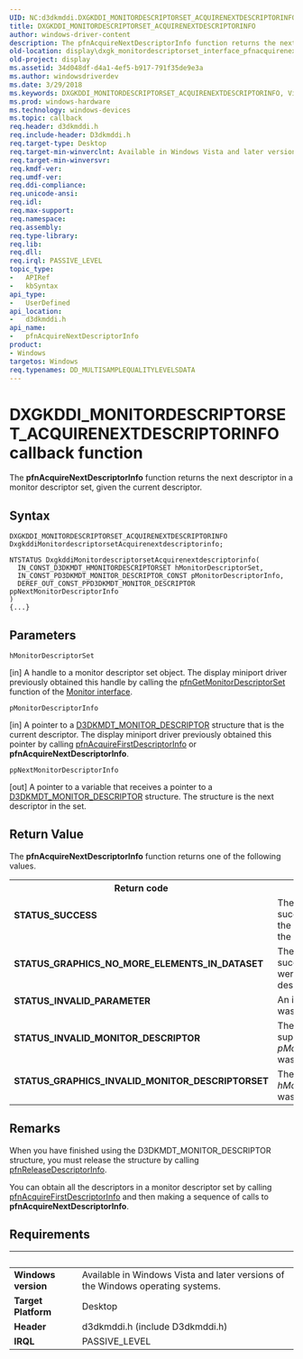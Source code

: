 ```yaml
---
UID: NC:d3dkmddi.DXGKDDI_MONITORDESCRIPTORSET_ACQUIRENEXTDESCRIPTORINFO
title: DXGKDDI_MONITORDESCRIPTORSET_ACQUIRENEXTDESCRIPTORINFO
author: windows-driver-content
description: The pfnAcquireNextDescriptorInfo function returns the next descriptor in a monitor descriptor set, given the current descriptor.
old-location: display\dxgk_monitordescriptorset_interface_pfnacquirenextdescriptorinfo.htm
old-project: display
ms.assetid: 34d048df-d4a1-4ef5-b917-791f35de9e3a
ms.author: windowsdriverdev
ms.date: 3/29/2018
ms.keywords: DXGKDDI_MONITORDESCRIPTORSET_ACQUIRENEXTDESCRIPTORINFO, VidPnFunctions_ae273fb1-032c-4d22-86ef-849a4650c82e.xml, d3dkmddi/pfnAcquireNextDescriptorInfo, display.dxgk_monitordescriptorset_interface_pfnacquirenextdescriptorinfo, pfnAcquireNextDescriptorInfo, pfnAcquireNextDescriptorInfo callback function [Display Devices]
ms.prod: windows-hardware
ms.technology: windows-devices
ms.topic: callback
req.header: d3dkmddi.h
req.include-header: D3dkmddi.h
req.target-type: Desktop
req.target-min-winverclnt: Available in Windows Vista and later versions of the Windows operating systems.
req.target-min-winversvr: 
req.kmdf-ver: 
req.umdf-ver: 
req.ddi-compliance: 
req.unicode-ansi: 
req.idl: 
req.max-support: 
req.namespace: 
req.assembly: 
req.type-library: 
req.lib: 
req.dll: 
req.irql: PASSIVE_LEVEL
topic_type:
-	APIRef
-	kbSyntax
api_type:
-	UserDefined
api_location:
-	d3dkmddi.h
api_name:
-	pfnAcquireNextDescriptorInfo
product:
- Windows
targetos: Windows
req.typenames: DD_MULTISAMPLEQUALITYLEVELSDATA
---
```



# DXGKDDI_MONITORDESCRIPTORSET_ACQUIRENEXTDESCRIPTORINFO callback function
The <b>pfnAcquireNextDescriptorInfo</b> function returns the next descriptor in a monitor descriptor set, given the current descriptor.

## Syntax

```
DXGKDDI_MONITORDESCRIPTORSET_ACQUIRENEXTDESCRIPTORINFO DxgkddiMonitordescriptorsetAcquirenextdescriptorinfo;

NTSTATUS DxgkddiMonitordescriptorsetAcquirenextdescriptorinfo(
  IN_CONST_D3DKMDT_HMONITORDESCRIPTORSET hMonitorDescriptorSet,
  IN_CONST_PD3DKMDT_MONITOR_DESCRIPTOR_CONST pMonitorDescriptorInfo,
  DEREF_OUT_CONST_PPD3DKMDT_MONITOR_DESCRIPTOR ppNextMonitorDescriptorInfo
)
{...}
```

## Parameters

`hMonitorDescriptorSet`

[in] A handle to a monitor descriptor set object. The display miniport driver previously obtained this handle by calling the <a href="https://msdn.microsoft.com/e2244cd3-6630-440b-a4f7-1e0fa5702161">pfnGetMonitorDescriptorSet</a> function of the <a href="https://msdn.microsoft.com/library/windows/hardware/ff568433">Monitor interface</a>.

`pMonitorDescriptorInfo`

[in] A pointer to a <a href="https://msdn.microsoft.com/library/windows/hardware/ff546087">D3DKMDT_MONITOR_DESCRIPTOR</a> structure that is the current descriptor. The display miniport driver previously obtained this pointer by calling <a href="https://msdn.microsoft.com/228f6947-a7e5-4b76-8224-fac6889fc77a">pfnAcquireFirstDescriptorInfo</a> or <b>pfnAcquireNextDescriptorInfo</b>.

`ppNextMonitorDescriptorInfo`

[out] A pointer to a variable that receives a pointer to a <a href="https://msdn.microsoft.com/library/windows/hardware/ff546087">D3DKMDT_MONITOR_DESCRIPTOR</a> structure. The structure is the next descriptor in the set.


## Return Value

The <b>pfnAcquireNextDescriptorInfo</b> function returns one of the following values.

<table>
<tr>
<th>Return code</th>
<th>Description</th>
</tr>
<tr>
<td width="40%">
<dl>
<dt><b>STATUS_SUCCESS</b></dt>
</dl>
</td>
<td width="60%">
The function successfully returned the next descriptor in the set.

</td>
</tr>
<tr>
<td width="40%">
<dl>
<dt><b>STATUS_GRAPHICS_NO_MORE_ELEMENTS_IN_DATASET</b></dt>
</dl>
</td>
<td width="60%">
The function succeeded, but there were no more descriptors in the set.

</td>
</tr>
<tr>
<td width="40%">
<dl>
<dt><b>STATUS_INVALID_PARAMETER</b></dt>
</dl>
</td>
<td width="60%">
An invalid parameter was supplied.

</td>
</tr>
<tr>
<td width="40%">
<dl>
<dt><b>STATUS_INVALID_MONITOR_DESCRIPTOR</b></dt>
</dl>
</td>
<td width="60%">
The descriptor supplied in <i>pMonitorDescriptorInfo</i> was invalid.

</td>
</tr>
<tr>
<td width="40%">
<dl>
<dt><b>STATUS_GRAPHICS_INVALID_MONITOR_DESCRIPTORSET</b></dt>
</dl>
</td>
<td width="60%">
The handle supplied in <i>hMonitorDescriptorSet</i> was invalid.

</td>
</tr>
</table>

## Remarks

When you have finished using the D3DKMDT_MONITOR_DESCRIPTOR structure, you must release the structure by calling <a href="https://msdn.microsoft.com/8debdd01-c4e4-4b7c-b4cd-c1143ea7ebaa">pfnReleaseDescriptorInfo</a>.

You can obtain all the descriptors in a monitor descriptor set by calling <a href="https://msdn.microsoft.com/228f6947-a7e5-4b76-8224-fac6889fc77a">pfnAcquireFirstDescriptorInfo</a> and then making a sequence of calls to <b>pfnAcquireNextDescriptorInfo</b>.

## Requirements
| &nbsp; | &nbsp; |
| ---- |:---- |
| **Windows version** | Available in Windows Vista and later versions of the Windows operating systems.  |
| **Target Platform** | Desktop |
| **Header** | d3dkmddi.h (include D3dkmddi.h) |
| **IRQL** | PASSIVE_LEVEL |